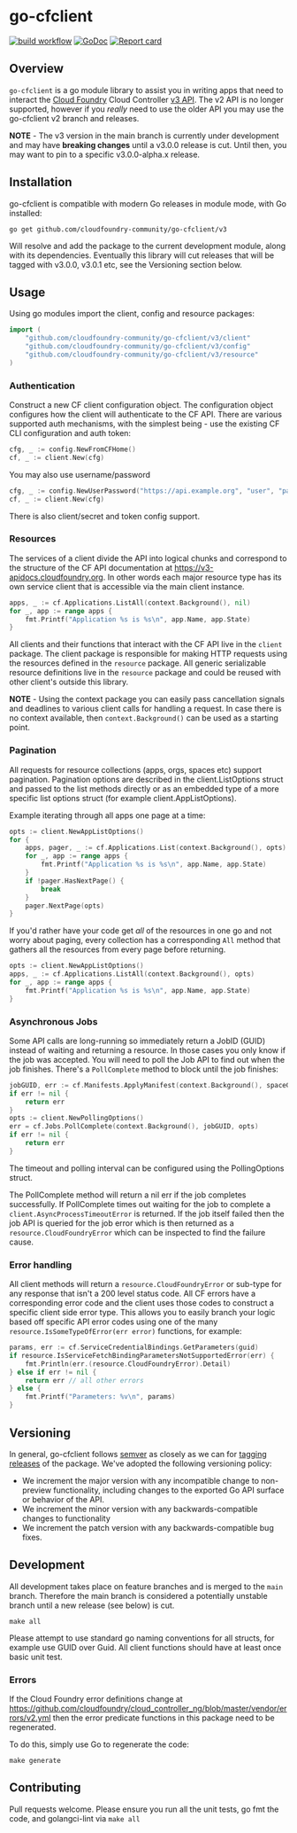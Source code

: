 # go-cfclient

[![build workflow](https://github.com/cloudfoundry-community/go-cfclient/actions/workflows/build.yml/badge.svg?branch=main)](https://github.com/cloudfoundry-community/go-cfclient/actions/workflows/build.yml)
[![GoDoc](https://godoc.org/github.com/cloudfoundry-community/go-cfclient/v3?status.svg)](http://godoc.org/github.com/cloudfoundry-community/go-cfclient/v3)
[![Report card](https://goreportcard.com/badge/github.com/cloudfoundry-community/go-cfclient/v3)](https://goreportcard.com/report/github.com/cloudfoundry-community/go-cfclient/v3)

## Overview
`go-cfclient` is a go module library to assist you in writing apps that need to interact the [Cloud Foundry](http://cloudfoundry.org)
Cloud Controller [v3 API](https://v3-apidocs.cloudfoundry.org). The v2 API is no longer supported, however if you _really_ 
need to use the older API you may use the go-cfclient v2 branch and releases.

__NOTE__ - The v3 version in the main branch is currently under development and may have **breaking changes** until a v3.0.0 release is
 cut. Until then, you may want to pin to a specific v3.0.0-alpha.x release.

## Installation
go-cfclient is compatible with modern Go releases in module mode, with Go installed:
```
go get github.com/cloudfoundry-community/go-cfclient/v3
```
Will resolve and add the package to the current development module, along with its dependencies. Eventually this
library will cut releases that will be tagged with v3.0.0, v3.0.1 etc, see the Versioning section below.

## Usage
Using go modules import the client, config and resource packages:
```go
import (
    "github.com/cloudfoundry-community/go-cfclient/v3/client"
    "github.com/cloudfoundry-community/go-cfclient/v3/config"
    "github.com/cloudfoundry-community/go-cfclient/v3/resource"
)
```

### Authentication
Construct a new CF client configuration object. The configuration object configures how the client will authenticate to the 
CF API. There are various supported auth mechanisms, with the simplest being - use the existing CF CLI configuration and
auth token:
```go
cfg, _ := config.NewFromCFHome()
cf, _ := client.New(cfg)
```
You may also use username/password
```go
cfg, _ := config.NewUserPassword("https://api.example.org", "user", "pass")
cf, _ := client.New(cfg)
```
There is also client/secret and token config support.

### Resources
The services of a client divide the API into logical chunks and correspond to the structure of the CF API documentation
at https://v3-apidocs.cloudfoundry.org. In other words each major resource type has its own service client that
is accessible via the main client instance.
```go
apps, _ := cf.Applications.ListAll(context.Background(), nil)
for _, app := range apps {
    fmt.Printf("Application %s is %s\n", app.Name, app.State)
}
```
All clients and their functions that interact with the CF API live in the `client` package. The client package
is responsible for making HTTP requests using the resources defined in the `resource` package. All generic serializable
resource definitions live in the `resource` package and could be reused with other client's outside this library.

__NOTE__ - Using the context package you can easily pass cancellation signals and deadlines to various client calls
for handling a request. In case there is no context available, then `context.Background()` can be used as a starting
point.

### Pagination
All requests for resource collections (apps, orgs, spaces etc) support pagination. Pagination options are described
in the client.ListOptions struct and passed to the list methods directly or as an embedded type of a more specific
list options struct (for example client.AppListOptions).

Example iterating through all apps one page at a time:
```go
opts := client.NewAppListOptions()
for {
    apps, pager, _ := cf.Applications.List(context.Background(), opts)
    for _, app := range apps {
        fmt.Printf("Application %s is %s\n", app.Name, app.State)
    }  
    if !pager.HasNextPage() {
        break
    }
    pager.NextPage(opts)
}
```
If you'd rather have your code get _all_ of the resources in one go and not worry about paging, every collection
has a corresponding `All` method that gathers all the resources from every page before returning.
```go
opts := client.NewAppListOptions()
apps, _ := cf.Applications.ListAll(context.Background(), opts)
for _, app := range apps {
    fmt.Printf("Application %s is %s\n", app.Name, app.State)
}
```

### Asynchronous Jobs
Some API calls are long-running so immediately return a JobID (GUID) instead of waiting and returning a resource. In
those cases you only know if the job was accepted. You will need to poll the Job API to find out when the job
finishes. There's a `PollComplete` method to block until the job finishes:
```go
jobGUID, err := cf.Manifests.ApplyManifest(context.Background(), spaceGUID, manifest))
if err != nil {
    return err
}
opts := client.NewPollingOptions()
err = cf.Jobs.PollComplete(context.Background(), jobGUID, opts)
if err != nil {
    return err
}
```
The timeout and polling interval can be configured using the PollingOptions struct.

The PollComplete method will return a nil err if the job completes successfully. If PollComplete
times out waiting for the job to complete a `client.AsyncProcessTimeoutError` is returned. If the job itself
failed then the job API is queried for the job error which is then returned as a `resource.CloudFoundryError`
which can be inspected to find the failure cause.

### Error handling
All client methods will return a `resource.CloudFoundryError` or sub-type for any response that isn't a 200 level
status code. All CF errors have a corresponding error code and the client uses those codes to construct a specific
client side error type. This allows you to easily branch your logic based off specific API error codes using one of
the many `resource.IsSomeTypeOfError(err error)` functions, for example:
```go
params, err := cf.ServiceCredentialBindings.GetParameters(guid)
if resource.IsServiceFetchBindingParametersNotSupportedError(err) {
    fmt.Println(err.(resource.CloudFoundryError).Detail)
} else if err != nil {
    return err // all other errors
} else {
    fmt.Printf("Parameters: %v\n", params)
}
```

## Versioning
In general, go-cfclient follows [semver](https://go.dev/doc/modules/version-number) as closely as we can for [tagging
releases](https://go.dev/doc/modules/publishing) of the package. We've adopted the following versioning policy:

- We increment the major version with any incompatible change to non-preview functionality, including changes to the exported Go API surface or behavior of the API.
- We increment the minor version with any backwards-compatible changes to functionality
- We increment the patch version with any backwards-compatible bug fixes.

## Development

All development takes place on feature branches and is merged to the `main` branch. Therefore the main
branch is considered a potentially unstable branch until a new release (see below) is cut.

```shell
make all
```

Please attempt to use standard go naming conventions for all structs, for example use GUID over Guid. All client
functions should have at least once basic unit test.

### Errors

If the Cloud Foundry error definitions change at <https://github.com/cloudfoundry/cloud_controller_ng/blob/master/vendor/errors/v2.yml>
then the error predicate functions in this package need to be regenerated.

To do this, simply use Go to regenerate the code:

```shell
make generate
```

## Contributing

Pull requests welcome. Please ensure you run all the unit tests, go fmt the code, and golangci-lint via `make all`

